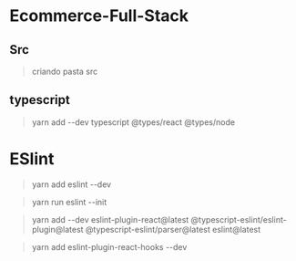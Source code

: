 # Ecommerce-Full-Stack

## Src

> criando pasta src

## typescript

> yarn add --dev typescript @types/react @types/node

# ESlint

> yarn add eslint --dev

> yarn run eslint --init

> yarn add --dev eslint-plugin-react@latest @typescript-eslint/eslint-plugin@latest @typescript-eslint/parser@latest eslint@latest

> yarn add eslint-plugin-react-hooks --dev